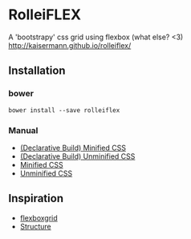# RolleiFLEX

A 'bootstrapy' css grid using flexbox (what else? <3)<br>
http://kaisermann.github.io/rolleiflex/

## Installation

### bower

``bower install --save rolleiflex``

### Manual

* [(Declarative Build) Minified CSS](https://raw.githubusercontent.com/kaisermann/rolleiflex/master/dist/rolleiflex.declarative.css)
* [(Declarative Build) Unminified CSS](https://raw.githubusercontent.com/kaisermann/rolleiflex/master/dist/rolleiflex.declarative.min.css)
* [Minified CSS](https://raw.githubusercontent.com/kaisermann/rolleiflex/master/dist/rolleiflex.min.css)
* [Unminified CSS](https://raw.githubusercontent.com/kaisermann/rolleiflex/master/dist/rolleiflex.css)

## Inspiration

* [flexboxgrid](https://github.com/kristoferjoseph/flexboxgrid)
* [Structure](https://github.com/kenwheeler/structure)
